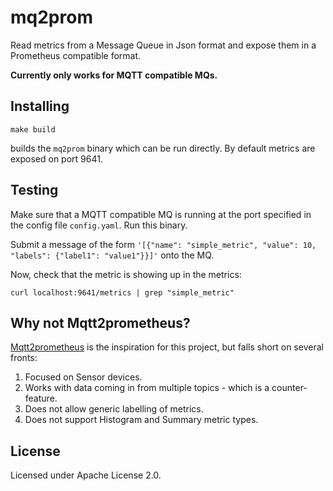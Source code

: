 # mq2prom

Read metrics from a Message Queue in Json format and expose them in a Prometheus compatible format.

**Currently only works for MQTT compatible MQs.**

## Installing

```
make build
```
builds the `mq2prom` binary which can be run directly. By default metrics are exposed on port 9641.

## Testing

Make sure that a MQTT compatible MQ is running at the port specified in the config file `config.yaml`. Run this binary.

Submit a message of the form `'[{"name": "simple_metric", "value": 10, "labels": {"label1": "value1"}}]'` onto the MQ.

Now, check that the metric is showing up in the metrics:
```
curl localhost:9641/metrics | grep "simple_metric"
```

## Why not Mqtt2prometheus?

[Mqtt2prometheus](https://github.com/hikhvar/mqtt2prometheus) is the inspiration for this project, but falls short on several fronts:

1. Focused on Sensor devices.
2. Works with data coming in from multiple topics - which is a counter-feature.
3. Does not allow generic labelling of metrics.
4. Does not support Histogram and Summary metric types.


## License

Licensed under Apache License 2.0.
